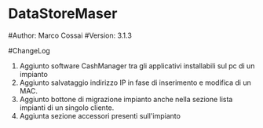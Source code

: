 # DataStoreMaser

#Author: Marco Cossai
#Version: 3.1.3

#ChangeLog
1. Aggiunto software CashManager tra gli applicativi installabili sul pc di un impianto
2. Aggiunto salvataggio indirizzo IP in fase di inserimento e modifica di un MAC.
3. Aggiunto bottone di migrazione impianto anche nella sezione lista impianti di un singolo cliente.
4. Aggiunta sezione accessori presenti sull'impianto